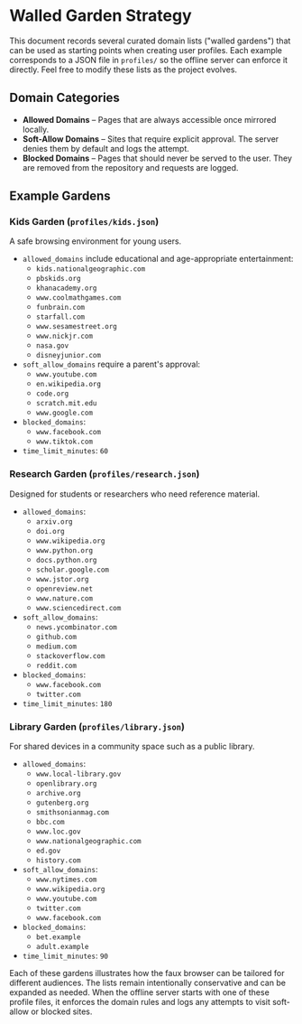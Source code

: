 # Walled Garden Strategy

This document records several curated domain lists ("walled gardens") that can be used as starting points when creating user profiles. Each example corresponds to a JSON file in `profiles/` so the offline server can enforce it directly. Feel free to modify these lists as the project evolves.

## Domain Categories

- **Allowed Domains** – Pages that are always accessible once mirrored locally.
- **Soft-Allow Domains** – Sites that require explicit approval. The server denies them by default and logs the attempt.
- **Blocked Domains** – Pages that should never be served to the user. They are removed from the repository and requests are logged.

## Example Gardens

### Kids Garden (`profiles/kids.json`)
A safe browsing environment for young users.

- `allowed_domains` include educational and age-appropriate entertainment:
  - `kids.nationalgeographic.com`
  - `pbskids.org`
  - `khanacademy.org`
  - `www.coolmathgames.com`
  - `funbrain.com`
  - `starfall.com`
  - `www.sesamestreet.org`
  - `www.nickjr.com`
  - `nasa.gov`
  - `disneyjunior.com`
- `soft_allow_domains` require a parent's approval:
  - `www.youtube.com`
  - `en.wikipedia.org`
  - `code.org`
  - `scratch.mit.edu`
  - `www.google.com`
- `blocked_domains`:
  - `www.facebook.com`
  - `www.tiktok.com`
- `time_limit_minutes`: `60`

### Research Garden (`profiles/research.json`)
Designed for students or researchers who need reference material.

- `allowed_domains`:
  - `arxiv.org`
  - `doi.org`
  - `www.wikipedia.org`
  - `www.python.org`
  - `docs.python.org`
  - `scholar.google.com`
  - `www.jstor.org`
  - `openreview.net`
  - `www.nature.com`
  - `www.sciencedirect.com`
- `soft_allow_domains`:
  - `news.ycombinator.com`
  - `github.com`
  - `medium.com`
  - `stackoverflow.com`
  - `reddit.com`
- `blocked_domains`:
  - `www.facebook.com`
  - `twitter.com`
- `time_limit_minutes`: `180`

### Library Garden (`profiles/library.json`)
For shared devices in a community space such as a public library.

- `allowed_domains`:
  - `www.local-library.gov`
  - `openlibrary.org`
  - `archive.org`
  - `gutenberg.org`
  - `smithsonianmag.com`
  - `bbc.com`
  - `www.loc.gov`
  - `www.nationalgeographic.com`
  - `ed.gov`
  - `history.com`
- `soft_allow_domains`:
  - `www.nytimes.com`
  - `www.wikipedia.org`
  - `www.youtube.com`
  - `twitter.com`
  - `www.facebook.com`
- `blocked_domains`:
  - `bet.example`
  - `adult.example`
- `time_limit_minutes`: `90`

Each of these gardens illustrates how the faux browser can be tailored for different audiences. The lists remain intentionally conservative and can be expanded as needed. When the offline server starts with one of these profile files, it enforces the domain rules and logs any attempts to visit soft-allow or blocked sites.
